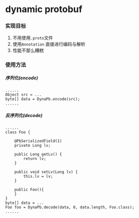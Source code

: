# dynamic protobuf
### 实现目标
1.  不用使用```.proto```文件
2.  使用```Annotation``` 直接进行编码与解析
3.  性能不那么糟糕

### 使用方法
##### 序列化(encode)
```
......
Object src = ...
byte[] data = DynaPb.encode(src);
......
```

##### 反序列化(decode)

```
......
class Foo {

    @PbSerializedField(1)
    private Long lv;
    
    public Long getLv() {
        return lv;
    }
    
    public void setLv(Long lv) {
        this.lv = lv;
    }
    
    public Foo(){
    }
}
byte[] data = ...
Foo foo = DynaPb.decode(data, 0, data.length, Foo.class);
......

```
